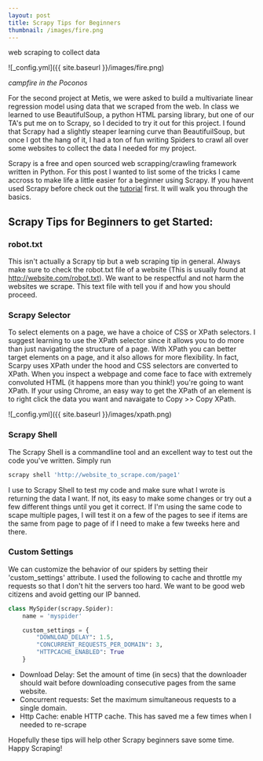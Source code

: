 ```yaml
---
layout: post
title: Scrapy Tips for Beginners
thumbnail: /images/fire.png
---
```


web scraping to collect data

![_config.yml]({{ site.baseurl }}/images/fire.png)

*campfire in the Poconos*

For the second project at Metis, we were asked to build a multivariate linear regression model using data that we scraped from the web. In class we learned to use BeautifulSoup, a python HTML parsing library, but one of our TA's put me on to Scrapy, so I decided to try it out for this project. I found that Scrapy had a slightly steaper learning curve than BeautifuilSoup, but once I got the hang of it, I had a ton of fun writing Spiders to crawl all over some websites to collect the data I needed for my project. 

Scrapy is a free and open sourced web scrapping/crawling framework written in Python.  For this post I wanted to list some of the tricks I came accross to make life a little easier for a beginner using Scrapy. If you havent used Scrapy before check out the [tutorial](https://doc.scrapy.org/en/latest/intro/tutorial.html) first. It will walk you through the basics.

## Scrapy Tips for Beginners to get Started:

### robot.txt  
This isn't actually a Scrapy tip but a web scraping tip in general. Always make sure to check the robot.txt file of a website (This is usually found at http://website.com/robot.txt). We want to be respectful and not harm the websites we scrape. This text file with tell you if and how you should proceed.  

### Scrapy Selector  
To select elements on a page, we have a choice of CSS or XPath selectors. I suggest learning to use the XPath selector since it allows you to do more than just navigating the structure of a page. With XPath you can better target elements on a page, and it also allows for more flexibility. In fact, Scarpy uses XPath under the hood and CSS selectors are converted to XPath. When you inspect a webpage and come face to face with extremely convoluted HTML (it happens more than you think!) you're going to want XPath. If your using Chrome, an easy way to get the XPath of an element is to right click the data you want and navaigate to Copy >> Copy XPath. 

![_config.yml]({{ site.baseurl }}/images/xpath.png)  

### Scrapy Shell  
The Scrapy Shell is a commandline tool and an excellent way to test out the code you've written. Simply run  
```bash
scrapy shell 'http://website_to_scrape.com/page1'
```
I use to Scrapy Shell to test my code and make sure what I wrote is returning the data I want. If not, its easy to make some changes or try out a few different things until you get it correct. If I'm using the same code to scape multiple pages, I will test it on a few of the pages to see if items are the same from page to page of if I need to make a few tweeks here and there.  

### Custom Settings  
We can customize the behavior of our spiders by setting their 'custom_settings' attribute. I used the following to cache and throttle my requests so that I don't hit the servers too hard. We want to be good web citizens and avoid getting our IP banned. 

```python
class MySpider(scrapy.Spider):
	name = 'myspider'

    custom_settings = {
    	"DOWNLOAD_DELAY": 1.5,
        "CONCURRENT_REQUESTS_PER_DOMAIN": 3,
        "HTTPCACHE_ENABLED": True
    }
```
- Download Delay: Set the amount of time (in secs) that the downloader should wait before downloading consecutive pages from the same website.  
- Concurrent requests: Set the maximum simultaneous requests to a single domain. 
- Http Cache: enable HTTP cache. This has saved me a few times when I needed to re-scrape

Hopefully these tips will help other Scrapy beginners save some time. Happy Scraping!